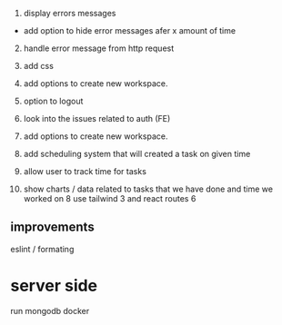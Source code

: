 1. display errors messages
  - add option to hide error messages afer x amount of time
  2. handle error message from http request
  1. add css 


4. add options to create new workspace.
2. option to logout
3. look into the issues related to auth (FE)

4. add options to create new workspace.
5. add scheduling system that will created a task on given time
6. allow user to track time for tasks
7. show charts / data related to tasks that we have done and time we worked on
8 use tailwind 3 and react routes 6

## improvements
eslint / formating


# server side 
run mongodb docker
